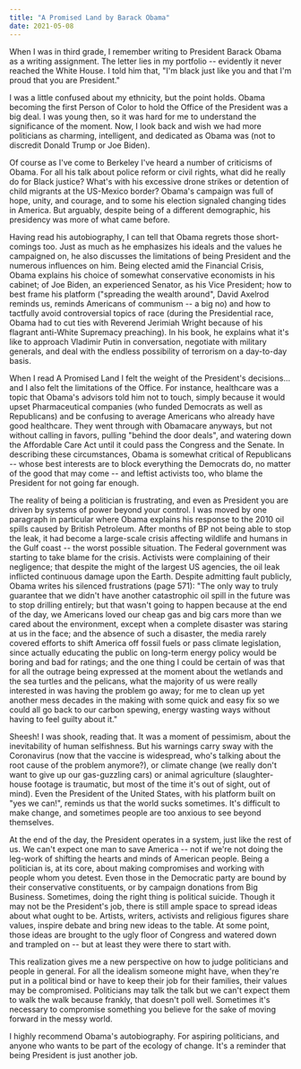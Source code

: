 ```yaml
---
title: "A Promised Land by Barack Obama"
date: 2021-05-08
---
```


When I was in third grade, I remember writing to President Barack Obama as a writing assignment. The letter lies in my portfolio -- evidently it never reached the White House. I told him that, "I'm black just like you and that I'm proud that you are President."

I was a little confused about my ethnicity, but the point holds. Obama becoming the first Person of Color to hold the Office of the President was a big deal. I was young then, so it was hard for me to understand the significance of the moment. Now, I look back and wish we had more politicians as charming, intelligent, and dedicated as Obama was (not to discredit Donald Trump or Joe Biden).

Of course as I've come to Berkeley I've heard a number of criticisms of Obama. For all his talk about police reform or civil rights, what did he really do for Black justice? What's with his excessive drone strikes or detention of child migrants at the US-Mexico border? Obama's campaign was full of hope, unity, and courage, and to some his election signaled changing tides in America. But arguably, despite being of a different demographic, his presidency was more of what came before.

Having read his autobiography, I can tell that Obama regrets those short-comings too. Just as much as he emphasizes his ideals and the values he campaigned on, he also discusses the limitations of being President and the numerous influences on him. Being elected amid the Financial Crisis, Obama explains his choice of somewhat conservative economists in his cabinet; of Joe Biden, an experienced Senator, as his Vice President; how to best frame his platform ("spreading the wealth around", David Axelrod reminds us, reminds Americans of communism -- a big no) and how to tactfully avoid controversial topics of race (during the Presidential race, Obama had to cut ties with Reverend Jerimiah Wright because of his flagrant anti-White Supremacy preaching). In his book, he explains what it's like to approach Vladimir Putin in conversation, negotiate with military generals, and deal with the endless possibility of terrorism on a day-to-day basis.

When I read A Promised Land I felt the weight of the President's decisions... and I also felt the limitations of the Office. For instance, healthcare was a topic that Obama's advisors told him not to touch, simply because it would upset Pharmaceutical companies (who funded Democrats as well as Republicans) and be confusing to average Americans who already have good healthcare. They went through with Obamacare anyways, but not without calling in favors, pulling "behind the door deals", and watering down the Affordable Care Act until it could pass the Congress and the Senate. In describing these circumstances, Obama is somewhat critical of Republicans -- whose best interests are to block everything the Democrats do, no matter of the good that may come -- and leftist activists too, who blame the President for not going far enough.


The reality of being a politician is frustrating, and even as President you are driven by systems of power beyond your control. I was moved by one paragraph in particular where Obama explains his response to the 2010 oil spills caused by British Petroleum. After months of BP not being able to stop the leak, it had become a large-scale crisis affecting wildlife and humans in the Gulf coast -- the worst possible situation. The Federal government was starting to take blame for the crisis. Activists were complaining of their negligence; that despite the might of the largest US agencies, the oil leak inflicted continuous damage upon the Earth. Despite admitting fault publicly, Obama writes his silenced frustrations (page 571): "The only way to truly guarantee that we didn't have another catastrophic oil spill in the future was to stop drilling entirely; but that wasn't going to happen because at the end of the day, we Americans loved our cheap gas and big cars more than we cared about the environment, except when a complete disaster was staring at us in the face; and the absence of such a disaster, the media rarely covered efforts to shift America off fossil fuels or pass climate legislation, since actually educating the public on long-term energy policy would be boring and bad for ratings; and the one thing I could be certain of was that for all the outrage being expressed at the moment about the wetlands and the sea turtles and the pelicans, what the majority of us were really interested in was having the problem go away; for me to clean up yet another mess decades in the making with some quick and easy fix so we could all go back to our carbon spewing, energy wasting ways without having to feel guilty about it."

Sheesh! I was shook, reading that. It was a moment of pessimism, about the inevitability of human selfishness. But his warnings carry sway with the Coronavirus (now that the vaccine is widespread, who's talking about the root cause of the problem anymore?), or climate change (we really don't want to give up our gas-guzzling cars) or animal agriculture (slaughter-house footage is traumatic, but most of the time it's out of sight, out of mind). Even the President of the United States, with his platform built on "yes we can!", reminds us that the world sucks sometimes. It's difficult to make change, and sometimes people are too anxious to see beyond themselves.

At the end of the day, the President operates in a system, just like the rest of us. We can't expect one man to save America -- not if we're not doing the leg-work of shifting the hearts and minds of American people. Being a politician is, at its core, about making compromises and working with people whom you detest. Even those in the Democratic party are bound by their conservative constituents, or by campaign donations from Big Business. Sometimes, doing the right thing is political suicide. Though it may not be the President's job, there is still ample space to spread ideas about what ought to be. Artists, writers, activists and religious figures share values, inspire debate and bring new ideas to the table. At some point, those ideas are brought to the ugly floor of Congress and watered down and trampled on -- but at least they were there to start with. 

This realization gives me a new perspective on how to judge politicians and people in general. For all the idealism someone might have, when they're put in a political bind or have to keep their job for their families, their values may be compromised. Politicians may talk the talk but we can't expect them to walk the walk because frankly, that doesn't poll well. Sometimes it's necessary to compromise something you believe for the sake of moving forward in the messy world.


I highly recommend Obama's autobiography. For aspiring politicians, and anyone who wants to be part of the ecology of change. It's a reminder that being President is just another job.
